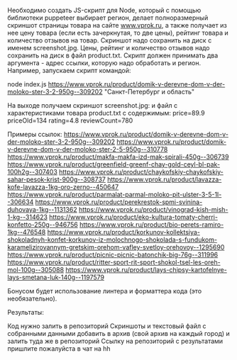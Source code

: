 Необходимо создать JS-скрипт для Node, который с помощью библиотеки puppeteer выбирает регион, делает полноразмерный скриншот страницы товара на сайте www.vprok.ru, а также получает из нее цену товара (если есть зачеркнутая, то две цены), рейтинг товара и количество отзывов на товар.
Скриншот надо сохранить на диск с именем screenshot.jpg.
Цены, рейтинг и количество отзывов надо сохранить на диск в файл product.txt.
Скрипт должен принимать два аргумента - адрес ссылки, которую надо обработать и регион.
Например, запускаем скрипт командой: 

node index.js https://www.vprok.ru/product/domik-v-derevne-dom-v-der-moloko-ster-3-2-950g--309202 "Санкт-Петербург и область"

На выходе получаем скриншот screenshot.jpg:
и файл с характеристиками товара product.txt с содержимым:
price=89.9
priceOld=134
rating=4.8
reviewCount=780

Примеры ссылок:
https://www.vprok.ru/product/domik-v-derevne-dom-v-der-moloko-ster-3-2-950g--309202
https://www.vprok.ru/product/domik-v-derevne-dom-v-der-moloko-ster-2-5-950g--310778
https://www.vprok.ru/product/makfa-makfa-izd-mak-spirali-450g--306739
https://www.vprok.ru/product/greenfield-greenf-chay-gold-ceyl-bl-pak-100h2g--307403
https://www.vprok.ru/product/chaykofskiy-chaykofskiy-sahar-pesok-krist-900g--308737
https://www.vprok.ru/product/lavazza-kofe-lavazza-1kg-oro-zerno--450647 
https://www.vprok.ru/product/parmalat-parmal-moloko-pit-ulster-3-5-1l--306634 
https://www.vprok.ru/product/perekrestok-spmi-svinina-duhovaya-1kg--1131362
https://www.vprok.ru/product/vinograd-kish-mish-1-kg--314623 
https://www.vprok.ru/product/eko-kultura-tomaty-cherri-konfetto-250g--946756 
https://www.vprok.ru/product/bio-perets-ramiro-1kg--476548
https://www.vprok.ru/product/korkunov-kollektsiya-shokoladnyh-konfet-korkunov-iz-molochnogo-shokolada-s-fundukom-karamelizirovannym-gretskim-orehom-vafley-svetloy-orehovoy--1295690 
https://www.vprok.ru/product/picnic-picnic-batonchik-big-76g--311996 
https://www.vprok.ru/product/ritter-sport-rit-sport-shokol-tsel-les-oreh-mol-100g--305088 
https://www.vprok.ru/product/lays-chipsy-kartofelnye-lays-smetana-luk-140g--1197579 


Бонусом будет использование линтера и форматтера кода (это необязательно).

Результаты:

Код нужно залить в репозиторий 
Скриншоты и текстовый файл с собранными данными добавить в архив (свой архив на каждый город) и залить туда же в репозиторий 
Ссылку на репозиторий с результатами пришлите пожалуйста в чат на hh 
